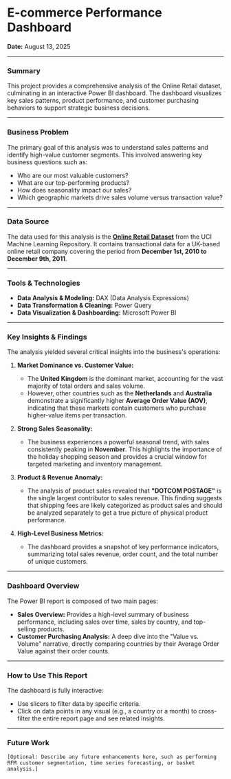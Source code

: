 # E-commerce Performance Dashboard

**Date:** August 13, 2025

---

### Summary

This project provides a comprehensive analysis of the Online Retail dataset, culminating in an interactive Power BI dashboard. The dashboard visualizes key sales patterns, product performance,
and customer purchasing behaviors to support strategic business decisions.

---

### Business Problem

The primary goal of this analysis was to understand sales patterns and identify high-value customer segments. This involved answering key business questions such as:
- Who are our most valuable customers?
- What are our top-performing products?
- How does seasonality impact our sales?
- Which geographic markets drive sales volume versus transaction value?

---

### Data Source

The data used for this analysis is the **[Online Retail Dataset](https://archive.ics.uci.edu/ml/datasets/Online+Retail)** from the UCI Machine Learning Repository. It contains transactional data for a UK-based online retail company covering the period from **December 1st, 2010 to December 9th, 2011**.

---

### Tools & Technologies

* **Data Analysis & Modeling:** DAX (Data Analysis Expressions)
* **Data Transformation & Cleaning:** Power Query
* **Data Visualization & Dashboarding:** Microsoft Power BI

---

### Key Insights & Findings

The analysis yielded several critical insights into the business's operations:

1.  **Market Dominance vs. Customer Value:**
    * The **United Kingdom** is the dominant market, accounting for the vast majority of total orders and sales volume.
    * However, other countries such as the **Netherlands** and **Australia** demonstrate a significantly higher **Average Order Value (AOV)**, indicating that these markets contain customers who purchase higher-value items per transaction.

2.  **Strong Sales Seasonality:**
    * The business experiences a powerful seasonal trend, with sales consistently peaking in **November**. This highlights the importance of the holiday shopping season and provides a crucial window for targeted marketing and inventory management.

3.  **Product & Revenue Anomaly:**
    * The analysis of product sales revealed that **"DOTCOM POSTAGE"** is the single largest contributor to sales revenue. This finding suggests that shipping fees are likely categorized as product sales and should be analyzed separately to get a true picture of physical product performance.

4.  **High-Level Business Metrics:**
    * The dashboard provides a snapshot of key performance indicators, summarizing total sales revenue, order count, and the total number of unique customers.

---

### Dashboard Overview

The Power BI report is composed of two main pages:

* **Sales Overview:** Provides a high-level summary of business performance, including sales over time, sales by country, and top-selling products.
* **Customer Purchasing Analysis:** A deep dive into the "Value vs. Volume" narrative, directly comparing countries by their Average Order Value against their order counts.

---

### How to Use This Report

The dashboard is fully interactive:
* Use slicers to filter data by specific criteria.
* Click on data points in any visual (e.g., a country or a month) to cross-filter the entire report page and see related insights.

---

### Future Work

`[Optional: Describe any future enhancements here, such as performing RFM customer segmentation, time series forecasting, or basket analysis.]`
